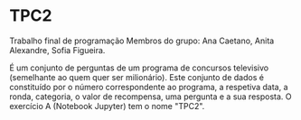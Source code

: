 # TPC2
Trabalho final de programação
Membros do grupo: Ana Caetano, Anita Alexandre, Sofia Figueira. 

É um conjunto de perguntas de um programa de concursos televisivo (semelhante ao quem quer ser milionário). Este conjunto de dados é constituído por o número correspondente ao programa, a respetiva data, a ronda, categoria, o valor de recompensa, uma pergunta e a sua resposta. 
O exercício A (Notebook Jupyter) tem o nome "TPC2".
